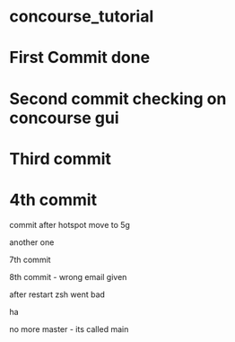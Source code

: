 # concourse_tutorial

# First Commit done

# Second commit checking on concourse gui

# Third commit

# 4th commit

commit after hotspot move to 5g

another one

7th commit

8th commit - wrong email given

after restart zsh went bad  

ha

no more master - its called main
